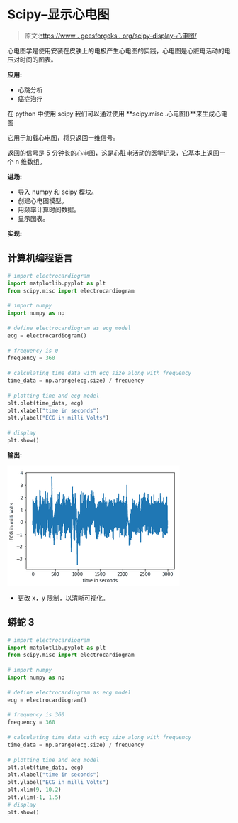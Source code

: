 # Scipy–显示心电图

> 原文:[https://www . geesforgeks . org/scipy-display-心电图/](https://www.geeksforgeeks.org/scipy-display-electrocardiogram/)

心电图学是使用安装在皮肤上的电极产生心电图的实践，心电图是心脏电活动的电压对时间的图表。

**应用:**

*   心跳分析
*   癌症治疗

在 python 中使用 scipy 我们可以通过使用 **scipy.misc .心电图()**来生成心电图

它用于加载心电图，将只返回一维信号。

返回的信号是 5 分钟长的心电图，这是心脏电活动的医学记录，它基本上返回一个 n 维数组。

**进场:**

*   导入 numpy 和 scipy 模块。
*   创建心电图模型。
*   用频率计算时间数据。
*   显示图表。

**实现:**

## 计算机编程语言

```py
# import electrocardiogram
import matplotlib.pyplot as plt
from scipy.misc import electrocardiogram

# import numpy
import numpy as np

# define electrocardiogram as ecg model
ecg = electrocardiogram()

# frequency is 0
frequency = 360

# calculating time data with ecg size along with frequency
time_data = np.arange(ecg.size) / frequency

# plotting tine and ecg model
plt.plot(time_data, ecg)
plt.xlabel("time in seconds")
plt.ylabel("ECG in milli Volts")

# display
plt.show()
```

**输出:**

![](img/78aaacb59b0fb9cebb8359254d8d43bf.png)

*   更改 x，y 限制，以清晰可视化。

## 蟒蛇 3

```py
# import electrocardiogram
import matplotlib.pyplot as plt
from scipy.misc import electrocardiogram

# import numpy
import numpy as np

# define electrocardiogram as ecg model
ecg = electrocardiogram()

# frequency is 360
frequency = 360

# calculating time data with ecg size along with frequency
time_data = np.arange(ecg.size) / frequency

# plotting tine and ecg model
plt.plot(time_data, ecg)
plt.xlabel("time in seconds")
plt.ylabel("ECG in milli Volts")
plt.xlim(9, 10.2)
plt.ylim(-1, 1.5)
# display
plt.show()
```